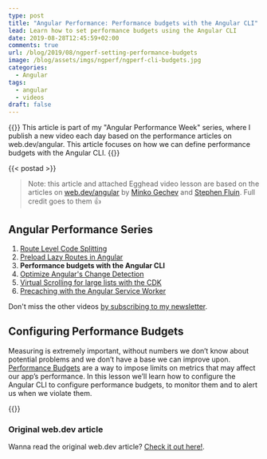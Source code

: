 ```yaml
---
type: post
title: "Angular Performance: Performance budgets with the Angular CLI"
lead: Learn how to set performance budgets using the Angular CLI
date: 2019-08-28T12:45:59+02:00
comments: true
url: /blog/2019/08/ngperf-setting-performance-budgets
image: /blog/assets/imgs/ngperf/ngperf-cli-budgets.jpg
categories:
  - Angular
tags:
  - angular
  - videos
draft: false
---
```


{{<intro>}}
  This article is part of my "Angular Performance Week" series, where I publish a new video each day based on the performance articles on web.dev/angular. This article focuses on how we can define performance budgets with the Angular CLI.
{{</intro>}}
<!--more-->

{{< postad >}}

> Note: this article and attached Egghead video lesson are based on the articles on [web.dev/angular](https://web.dev/angular) by [Minko Gechev](https://twitter.com/mgechev) and [Stephen Fluin](https://twitter.com/stephenfluin). Full credit goes to them :thumbsup:

## Angular Performance Series

1. [Route Level Code Splitting](/blog/2019/08/ngperf-route-level-code-splitting/)
1. [Preload Lazy Routes in Angular](/blog/2019/08/ngperf-preloading-lazy-routes)
1. **Performance budgets with the Angular CLI**
1. [Optimize Angular's Change Detection](/blog/2019/08/ngperf-optimize-change-detection)
1. [Virtual Scrolling for large lists with the CDK](/blog/2019/08/ngperf-virtual-scrolling-cdk)
1. [Precaching with the Angular Service Worker](/blog/2019/08/ngperf-precaching-serviceworker)

Don't miss the other videos [by subscribing to my newsletter](/newsletter).

## Configuring Performance Budgets

Measuring is extremely important, without numbers we don’t know about potential problems and we don’t have a base we can improve upon. [Performance Budgets](https://web.dev/performance-budgets-101) are a way to impose limits on metrics that may affect our app’s performance. In this lesson we’ll learn how to configure the Angular CLI to configure performance budgets, to monitor them and to alert us when we violate them.

{{<egghead-lesson uid="lessons/egghead-calculate-and-measure-performance-budgets-with-the-angular-cli" >}}


### Original web.dev article

Wanna read the original web.dev article? [Check it out here!](https://web.dev/performance-budgets-with-the-angular-cli/).
